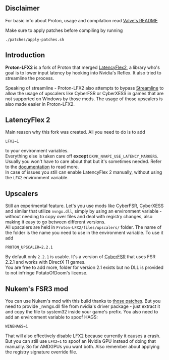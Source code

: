 Disclaimer
----------

For basic info about Proton, usage and compilation read [Valve's README](https://github.com/ValveSoftware/Proton/blob/bleeding-edge/README.md#install-proton-locally)

Make sure to apply patches before compiling by running

`./patches/apply-patches.sh`


Introduction
------------

**Proton-LFX2** is a fork of Proton that merged [LatencyFlex2](https://github.com/ishitatsuyuki/LatencyFleX2), a library who's goal is to lower input latency by hooking into Nvidia's Reflex. It also tried to streamline the process.

Speaking of streamline - Proton-LFX2 also attempts to bypass [Streamline](https://github.com/NVIDIAGameWorks/Streamline/) to allow the usage of upscalers like CyberFSR or CyberXESS in games that are not supported on Windows by those mods. The usage of those upscalers is also made easier in Proton-LFX2.


LatencyFlex 2
------------

Main reason why this fork was created. All you need to do is to add

`LFX2=1`

to your environment variables.   
Everything else is taken care off **except** `DXVK_NVAPI_USE_LATENCY_MARKERS`. Usually you won't have to care about that but it's sometimes needed. Refer to the [documentation](https://github.com/FakeMichau/latencyflex2/blob/master/docs/shim/installing.md#environment-variables) to read more.  
In case of issues you still can enable LatencyFlex 2 manually, without using the `LFX2` environment variable.


Upscalers
------------

Still an experimental feature. Let's you use mods like CyberFSR, CyberXESS and similar that utilize `nvngx.dll`, simply by using an environment variable - without needing to copy over files and deal with registry changes, also making it easy to go between different versions.  
All upscalers are held in `Proton-LFX2/files/upscalers/` folder. The name of the folder is the name you need to use in the environment variable. To use it add

`PROTON_UPSCALER=2.2.1`

By default only `2.2.1` is usable. It's a version of [CyberFSR](https://github.com/PotatoOfDoom/CyberFSR2) that uses FSR 2.2.1 and works with DirectX 11 games.  
You are free to add more, folder for version 2.1 exists but no DLL is provided to not infringe PotatoOfDoom's license.


Nukem's FSR3 mod
------------

You can use Nukem's mod with this build thanks to [those patches](https://github.com/ValveSoftware/Proton/issues/7361). But you need to provide _nvngx.dll file from nvidia's driver package - just extract it and copy the file to system32 inside your game's prefix. You also need to add an environment variable to spoof HAGS:

`WINEHAGS=1`

That will also effectively disable LFX2 because currently it causes a crash. But you can still use `LFX2=1` to spoof an Nvidia GPU instead of doing that manually.
So for AMDGPUs you want both.
Also remember about applying the registry signature override file.